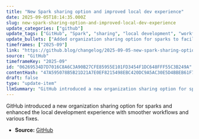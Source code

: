 ```yaml
---
title: "New Spark sharing option and improved local dev experience"
date: 2025-09-05T18:14:35.000Z
slug: new-spark-sharing-option-and-improved-local-dev-experience
update_categories: ["github"]
update_tags: ["GitHub", "Spark", "sharing", "local development", "workflow improvements"]
update_bullets: ["Added organization sharing option for sparks to facilitate team collaboration.", "Improved local development experience with smoother workflows.", "Implemented several fixes to enhance overall usability."]
timeframes: ["2025-09"]
link: "https://github.blog/changelog/2025-09-05-new-spark-sharing-option-and-improved-local-dev-experience"
source: "GitHub"
timeframeKey: "2025-09"
id: "06269534D7D7016C8A6C3A90B27CFE85955E101FD3454F1DC648FFF55C3B249A"
contentHash: "47A595078B5B21D21A7E0EF8215498EBC420DC9A5AC30E5D4BBEB61F742320B8"
draft: false
type: "update-item"
llmSummary: "GitHub introduced a new organization sharing option for sparks and enhanced the local development experience with smoother workflows and various fixes."
---
```


GitHub introduced a new organization sharing option for sparks and enhanced the local development experience with smoother workflows and various fixes.

- **Source:** [GitHub](https://github.blog/changelog/2025-09-05-new-spark-sharing-option-and-improved-local-dev-experience)
